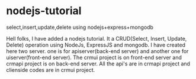 # nodejs-tutorial
select,insert,update,delete using nodejs+express+mongodb

Hell folks,
I have added a nodejs tutorial. It a CRUD(Select, Insert, Update, Delete) operation using NodeJs, ExpressJS and mongodb.
I have created here two server. one is for apiserver(back-end server) and another one for uiserver(front-end server).
The crmui project is on front-end server and crmapi project is on back-end server.
All the api's are in crmapi project and clienside codes are in crmui project.
